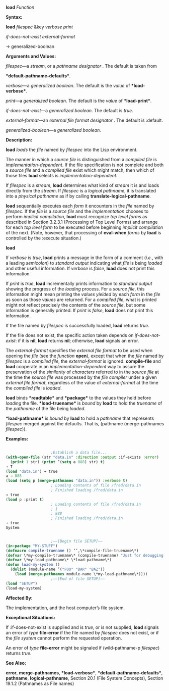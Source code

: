 **load** *Function* 



**Syntax:** 



**load** *filespec* &amp;key *verbose print* 



*if-does-not-exist external-format* 



→ generalized-boolean 



**Arguments and Values:** 



*filespec*—a *stream*, or a *pathname designator* . The default is taken from 



**\*default-pathname-defaults\***. 



*verbose*—a *generalized boolean*. The default is the *value* of **\*load-verbose\***. 



*print*—a *generalized boolean*. The default is the *value* of **\*load-print\***. 



*if-does-not-exist*—a *generalized boolean*. The default is *true*. 



*external-format*—an *external file format designator* . The default is :default. 



*generalized-boolean*—a *generalized boolean*. 



**Description:** 



**load** *loads* the *file* named by *filespec* into the Lisp environment. 



The manner in which a *source file* is distinguished from a *compiled file* is *implementation-dependent*. If the file specification is not complete and both a *source file* and a *compiled file* exist which might match, then which of those files **load** selects is *implementation-dependent*. 



If *filespec* is a *stream*, **load** determines what kind of *stream* it is and loads directly from the *stream*. If *filespec* is a *logical pathname*, it is translated into a *physical pathname* as if by calling **translate-logical-pathname**. 



**load** sequentially executes each *form* it encounters in the *file* named by *filespec*. If the *file* is a *source file* and the *implementation* chooses to perform *implicit compilation*, **load** must recognize *top level forms* as described in Section 3.2.3.1 (Processing of Top Level Forms) and arrange for each *top level form* to be executed before beginning *implicit compilation* of the next. (Note, however, that processing of **eval-when** *forms* by **load** is controlled by the :execute situation.) 







 



 



**load** 



If *verbose* is *true*, **load** prints a message in the form of a comment (*i.e.*, with a leading *semicolon*) to *standard output* indicating what *file* is being *loaded* and other useful information. If *verbose* is *false*, **load** does not print this information. 



If *print* is *true*, **load** incrementally prints information to *standard output* showing the progress of the *loading* process. For a *source file*, this information might mean printing the *values yielded* by each *form* in the *file* as soon as those *values* are returned. For a *compiled file*, what is printed might not reflect precisely the contents of the *source file*, but some information is generally printed. If *print* is *false*, **load** does not print this information. 



If the file named by *filespec* is successfully loaded, **load** returns *true*. 



If the file does not exist, the specific action taken depends on *if-does-not-exist*: if it is **nil**, **load** returns **nil**; otherwise, **load** signals an error. 



The *external-format* specifies the *external file format* to be used when opening the *file* (see the *function* **open**), except that when the *file* named by *filespec* is a *compiled file*, the *external-format* is ignored. **compile-file** and **load** cooperate in an *implementation-dependent* way to assure the preservation of the *similarity* of *characters* referred to in the *source file* at the time the *source file* was processed by the *file compiler* under a given *external file format*, regardless of the value of *external-format* at the time the *compiled file* is *loaded*. 



**load** binds **\*readtable\*** and **\*package\*** to the values they held before *loading* the file. **\*load-truename\*** is *bound* by **load** to hold the *truename* of the *pathname* of the file being *loaded*. 



**\*load-pathname\*** is *bound* by **load** to hold a *pathname* that represents *filespec* merged against the defaults. That is, (pathname (merge-pathnames *filespec*)). 



**Examples:**
```lisp

					;Establish a data file... 
(with-open-file (str "data.in" :direction :output :if-exists :error) 
  (print 1 str) (print ’(setq a 888) str) t) 
→ T 
(load "data.in") → true 
a → 888 
(load (setq p (merge-pathnames "data.in")) :verbose t) 
					; Loading contents of file /fred/data.in 
					; Finished loading /fred/data.in 
→ true 
(load p :print t) 
					; Loading contents of file /fred/data.in 
					; 1 
					; 888 
					; Finished loading /fred/data.in 
→ true 
System 


					;––[Begin file SETUP]–– 
(in-package "MY-STUFF") 
(defmacro compile-truename () ‘’,\*compile-file-truename\*) 
(defvar \*my-compile-truename\* (compile-truename) "Just for debugging.") 
(defvar \*my-load-pathname\* \*load-pathname\*) 
(defun load-my-system () 
  (dolist (module-name ’("FOO" "BAR" "BAZ")) 
    (load (merge-pathnames module-name \*my-load-pathname\*)))) 
					;––[End of file SETUP]–– 
(load "SETUP") 
(load-my-system) 

```
**Affected By:** 



The implementation, and the host computer’s file system. 



**Exceptional Situations:** 



If :if-does-not-exist is supplied and is *true*, or is not supplied, **load** signals an error of *type* **file-error** if the file named by *filespec* does not exist, or if the *file system* cannot perform the requested operation. 



An error of *type* **file-error** might be signaled if (wild-pathname-p *filespec*) returns *true*. 



**See Also:** 



**error**, **merge-pathnames**, **\*load-verbose\***, **\*default-pathname-defaults\***, **pathname**, **logical-pathname**, Section 20.1 (File System Concepts), Section 19.1.2 (Pathnames as File names) 



